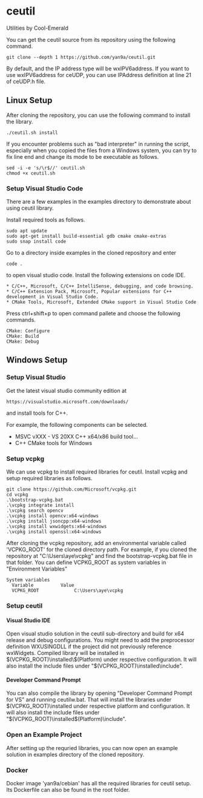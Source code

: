 # ceutil

Utilities by Cool-Emerald

You can get the ceutil source from its repository using the following command.

    git clone --depth 1 https://github.com/yan9a/ceutil.git

By default, and the IP address type will be wxIPV6address.
If you want to use wxIPV6address for ceUDP, you can use IPAddress definition at line 21 of ceUDP.h file.

## Linux Setup

After cloning the repository, you can use the following command to install the library.

    ./ceutil.sh install

If you encounter problems such as "bad interpreter" in running the script, especially when you copied the files from a Windows system, you can try to fix line end and change its mode to be executable as follows.

    sed -i -e 's/\r$//' ceutil.sh
    chmod +x ceutil.sh

### Setup Visual Studio Code

There are a few examples in the examples directory to demonstrate about using ceutil library.

Install required tools as follows.

    sudo apt update
    sudo apt-get install build-essential gdb cmake cmake-extras
    sudo snap install code

Go to a directory inside examples in the cloned repository and enter

    code .

to open visual studio code. Install the following extensions on code IDE.

    * C/C++, Microsoft, C/C++ IntelliSense, debugging, and code browsing.
    * C/C++ Extension Pack, Microsoft, Popular extensions for C++ development in Visual Studio Code.
    * CMake Tools, Microsoft, Extended CMake support in Visual Studio Code

Press ctrl+shift+p to open command pallete and choose the following commands.

    CMake: Configure
    CMake: Build
    CMake: Debug

## Windows Setup


### Setup Visual Studio  

Get the latest visual studio community edition at 

    https://visualstudio.microsoft.com/downloads/

and install tools for C++.

For example, the following components can be selected.

 * MSVC vXXX - VS 20XX C++ x64/x86 build tool...
 * C++ CMake tools for Windows

### Setup vcpkg

We can use vcpkg to install required libraries for ceutil. Install vcpkg and setup required libraries as follows.
    
    git clone https://github.com/Microsoft/vcpkg.git
    cd vcpkg
    .\bootstrap-vcpkg.bat
    .\vcpkg integrate install
    .\vcpkg search opencv
    .\vcpkg install opencv:x64-windows
    .\vcpkg install jsoncpp:x64-windows
    .\vcpkg install wxwidgets:x64-windows
    .\vcpkg install openssl:x64-windows

After cloning the vcpkg repository, add an environmental variable called 'VCPKG_ROOT' for the cloned directory path. For example, if you cloned the repository at "C:\Users\aye\vcpkg" and find the bootstrap-vcpkg.bat file in that folder. You can define VCPKG_ROOT as system variables in "Environment Variables"

    System variables
      Variable          Value
      VCPKG_ROOT             C:\Users\aye\vcpkg   

### Setup ceutil 

#### Visual Studio IDE

Open visual studio solution in the ceutil sub-directory and build for x64 release and debug configurations.
You might need to add the preprocessor definition WXUSINGDLL if the project did not previously reference wxWidgets.
Compiled library will be installed in $(VCPKG_ROOT)\installed\$(Platform) under respective configuration. It will also install the include files under "$(VCPKG_ROOT)\installed\include".


#### Developer Command Prompt

You can also compile the library by opening "Developer Command Prompt for VS" and running ceutilw.bat. That will install the libraries under $(VCPKG_ROOT)\installed under respective platform and configuration.
It will also install the include files under "$(VCPKG_ROOT)\installed\$(Platform)\include".

### Open an Example Project

After setting up the requried libraries, you can now open an example solution in examples directory of the cloned repository.

### Docker

Docker image 'yan9a/cebian' has all the required libraries for ceutil setup. Its Dockerfile can also be found in the root folder.